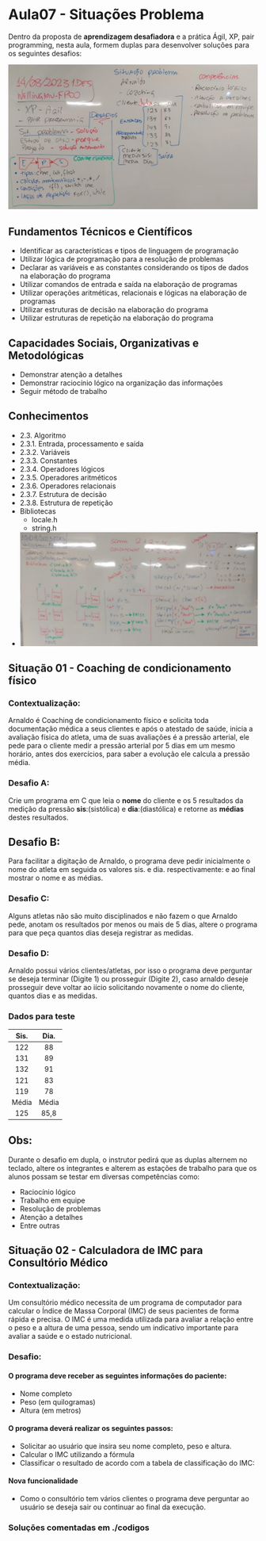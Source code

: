 # Aula07 - Situações Problema

Dentro da proposta de **aprendizagem desafiadora** e a prática Ágil, XP, pair programming, nesta aula, formem duplas para desenvolver soluções para os seguintes desafios:

![Lousa01](./lousa1.jpg)
## Fundamentos Técnicos e Científicos
- Identificar as características e tipos de linguagem de programação
- Utilizar lógica de programação para a resolução de problemas
- Declarar as variáveis e as constantes considerando os tipos de dados na elaboração do programa
- Utilizar comandos de entrada e saída na elaboração de programas
- Utilizar operações aritméticas, relacionais e lógicas na elaboração de programas
- Utilizar estruturas de decisão na elaboração do programa
- Utilizar estruturas de repetição na elaboração do programa

## Capacidades Sociais, Organizativas e Metodológicas
- Demonstrar atenção a detalhes
- Demonstrar raciocínio lógico na organização das informações
- Seguir método de trabalho
## Conhecimentos
- 2.3. Algoritmo
- 2.3.1. Entrada, processamento e saída
- 2.3.2. Variáveis
- 2.3.3. Constantes
- 2.3.4. Operadores lógicos
- 2.3.5. Operadores aritméticos
- 2.3.6. Operadores relacionais
- 2.3.7. Estrutura de decisão
- 2.3.8. Estrutura de repetição
- Bibliotecas
    - locale.h
    - string.h
- ![Lousa02](./lousa2.jpg)
## Situação 01 - Coaching de condicionamento físico
### Contextualização:
Arnaldo é Coaching de condicionamento físico e solicita toda documentação médica a seus clientes e após o atestado de saúde, inicia a avaliação física do atleta, uma de suas avaliações é a pressão arterial, ele pede para o cliente medir a pressão arterial por 5 dias em um mesmo horário, antes dos exercícios, para saber a evolução ele calcula a pressão média.

### Desafio A:
Crie um programa em C que leia o **nome** do cliente e os 5 resultados da medição da pressão **sis**:(sistólica) e **dia**:(diastólica) e retorne as **médias** destes resultados.

## Desafio B:
Para facilitar a digitação de Arnaldo, o programa deve pedir inicialmente o nome do atleta em seguida os valores sis. e dia. respectivamente: e ao final mostrar o nome e as médias.
### Desafio C:
Alguns atletas não são muito disciplinados e não fazem o que Arnaldo pede, anotam os resultados por menos ou mais de 5 dias, altere o programa para que peça quantos dias deseja registrar as medidas.

### Desafio D:
Arnaldo possui vários clientes/atletas, por isso o programa deve perguntar se deseja terminar (Digite 1) ou prosseguir (Digite 2), caso arnaldo deseje prosseguir deve voltar ao iício solicitando novamente o nome do cliente, quantos dias e as medidas.

### Dados para teste
|Sis.|Dia.|
|:-:|:-:|
|122|88|
|131|89|
|132|91|
|121|83|
|119|78|
|Média|Média|
|125|85,8|

## Obs:
Durante o desafio em dupla, o instrutor pedirá que as duplas alternem no teclado, altere os integrantes e alterem as estações de trabalho para que os alunos possam se testar em diversas competências como:
- Raciocínio lógico
- Trabalho em equipe
- Resolução de problemas
- Atenção a detalhes
- Entre outras

## Situação 02 - Calculadora de IMC para Consultório Médico

### Contextualização:
Um consultório médico necessita de um programa de computador para calcular o Índice de Massa Corporal (IMC) de seus pacientes de forma rápida e precisa. O IMC é uma medida utilizada para avaliar a relação entre o peso e a altura de uma pessoa, sendo um indicativo importante para avaliar a saúde e o estado nutricional.

### Desafio:
#### O programa deve receber as seguintes informações do paciente:
- Nome completo
- Peso (em quilogramas)
- Altura (em metros)

#### O programa deverá realizar os seguintes passos:
- Solicitar ao usuário que insira seu nome completo, peso e altura.
- Calcular o IMC utilizando a fórmula
- Classificar o resultado de acordo com a tabela de classificação do IMC:

#### Nova funcionalidade
- Como o consultório tem vários clientes o programa deve perguntar ao usuário se deseja sair ou continuar ao final da execução.

### Soluções comentadas em ./codigos